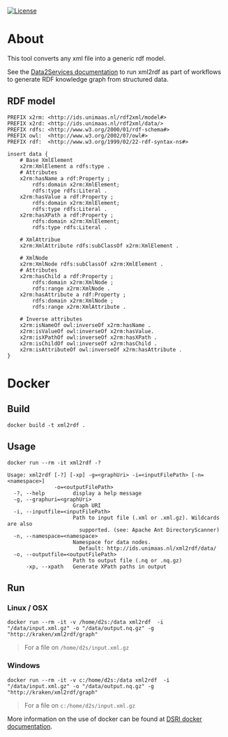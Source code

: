 [![License](https://img.shields.io/badge/license-MIT-blue.svg)](https://opensource.org/licenses/MIT)


# About
This tool converts any xml file into a generic rdf model.

See the [Data2Services documentation](http://d2s.semanticscience.org/) to run xml2rdf as part of workflows to generate RDF knowledge graph from structured data.

## RDF model
```shell
PREFIX x2rm: <http://ids.unimaas.nl/rdf2xml/model#>
PREFIX x2rd: <http://ids.unimaas.nl/rdf2xml/data/>
PREFIX rdfs: <http://www.w3.org/2000/01/rdf-schema#>
PREFIX owl:  <http://www.w3.org/2002/07/owl#>
PREFIX rdf:  <http://www.w3.org/1999/02/22-rdf-syntax-ns#>

insert data {
    # Base XmlElement
    x2rm:XmlElement a rdfs:type .
    # Attributes
    x2rm:hasName a rdf:Property ;
        rdfs:domain x2rm:XmlElement;
        rdfs:type rdfs:Literal .
    x2rm:hasValue a rdf:Property ;
        rdfs:domain x2rm:XmlElement;
        rdfs:type rdfs:Literal .
    x2rm:hasXPath a rdf:Property ;
        rdfs:domain x2rm:XmlElement;
        rdfs:type rdfs:Literal . 
        
    # XmlAttribue
    x2rm:XmlAttribute rdfs:subClassOf x2rm:XmlElement .
    
    # XmlNode
    x2rm:XmlNode rdfs:subClassOf x2rm:XmlElement .
    # Attributes
    x2rm:hasChild a rdf:Property ;
        rdfs:domain x2rm:XmlNode ;
        rdfs:range x2rm:XmlNode .
    x2rm:hasAttribute a rdf:Property ;
        rdfs:domain x2rm:XmlNode ;
        rdfs:range x2rm:XmlAttribute .
        
    # Inverse attributes 
    x2rm:isNameOf owl:inverseOf x2rm:hasName .
    x2rm:isValueOf owl:inverseOf x2rm:hasValue.
    x2rm:isXPathOf owl:inverseOf x2rm:hasXPath .
    x2rm:isChildOf owl:inverseOf x2rm:hasChild .
    x2rm:isAttributeOf owl:inverseOf x2rm:hasAttribute .
}
```
# Docker
## Build
```shell
docker build -t xml2rdf .
```
## Usage
```shell
docker run --rm -it xml2rdf -?
```
```
Usage: xml2rdf [-?] [-xp] -g=<graphUri> -i=<inputFilePath> [-n=<namespace>]
               -o=<outputFilePath>
  -?, --help         display a help message
  -g, --graphuri=<graphUri>
                     Graph URI
  -i, --inputfile=<inputFilePath>
                     Path to input file (.xml or .xml.gz). Wildcards are also
                       supported. (see: Apache Ant DirectoryScanner)
  -n, --namespace=<namespace>
                     Namespace for data nodes.
                       Default: http://ids.unimaas.nl/xml2rdf/data/
  -o, --outputfile=<outputFilePath>
                     Path to output file (.nq or .nq.gz)
      -xp, --xpath   Generate XPath paths in output
```
## Run

### Linux / OSX
```shell
docker run --rm -it -v /home/d2s:/data xml2rdf  -i "/data/input.xml.gz" -o "/data/output.nq.gz" -g "http://kraken/xml2rdf/graph"
```
> For a file on `/home/d2s/input.xml.gz`

### Windows

```shell
docker run --rm -it -v c:/home/d2s:/data xml2rdf  -i "/data/input.xml.gz" -o "/data/output.nq.gz" -g "http://kraken/xml2rdf/graph"
```

> For a file on `c:/home/d2s/input.xml.gz`

More information on the use of docker can be found at [DSRI docker documentation](http://d2s.semanticscience.org/docs/guide-docker).

